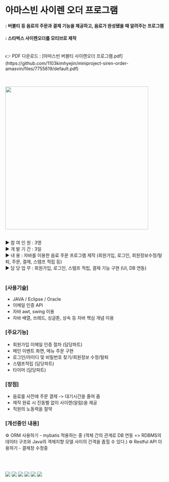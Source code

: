 # 아마스빈 사이렌 오더 프로그램

#### : 버블티 등 음료의 주문과 결제 기능을 제공하고, 음료가 완성됐을 때 알려주는 프로그램
#### : 스타벅스 사이렌오더를 모티브로 제작
<br>
👉 PDF 다운로드 : [아마스빈 버블티 사이렌오더 프로그램.pdf](https://github.com/1103kimhyejin/miniproject-siren-order-amasvin/files/7755619/default.pdf)
<br>
<br>
<br>
<p><img src="https://user-images.githubusercontent.com/84005648/146763008-b1a093a1-8d32-4b9d-92f6-54e11cad10d0.png" width="450" height="450"/></p>
<br>
▶ 참 여 인 원 : 3명<br>
▶ 개 발 기 간 : 3일<br>
▶ 내       용 : 자바를 이용한 음료 주문 프로그램 제작 (회원가입, 로그인, 회원정보수정/탈퇴, 주문, 결제, 스탬프 적립 등)<br>
▶ 담 당 업 무 : 회원가입, 로그인, 스탬프 적립, 결제 기능 구현 (UI, DB 연동)<br>
<br>

### [사용기술]
<ul>
<li>JAVA / Eclipse / Oracle</li>
<li>이메일 인증 API</li>
<li>자바 awt, swing 이용</li>
<li>자바 배열, 쓰레드, 싱글톤, 상속 등 자바 핵심 개념 이용</li>
</ul>

### [주요기능]
<ul>
<li>회원가입 이메일 인증 절차 (담당파트)</li>
<li>메인 이벤트 화면, 메뉴 주문 구현</li>
<li>로그인/아이디 및 비밀번호 찾기/회원정보 수정/탈퇴</li>
<li>스탬프적립 (담당파트)</li> 
<li>타이머 (담당파트)</li>
</ul>


### [장점]
<ul>
<li>음료를 사전에 주문 결제 -> 대기시간을 줄여 줌</li>
<li>제작 완료 시 진동벨 없이 사이렌(알림)을 제공</li>
<li>직원의 노동력을 절약</li>
</ul>


### [개선중인 내용]

⚙ ORM 사용하기 - mybatis 적용하는 중 (객체 간의 관계로 DB 연동 => RDBMS의 데이터 구조와 Java의 객체지향 모델 사이의 간격을 좁힐 수 있다.)</li>
⚙ Restful API 이용하기 - 결제창 수정중

<br>
<br>
<br>
<img src="https://user-images.githubusercontent.com/84005648/146762587-51744904-99a6-4bcb-94f3-db631a219864.png" />
<img src="https://user-images.githubusercontent.com/84005648/146761647-f05559c6-eee2-4177-8d2b-fd1228977bea.png" />
<img src="https://user-images.githubusercontent.com/84005648/146762337-7202f0e8-db41-47ac-a187-10e6282db26c.png" />
<img src="https://user-images.githubusercontent.com/84005648/146762447-51828cbf-69f7-431a-b513-d4c2d52c5165.png" />
<img src="https://user-images.githubusercontent.com/84005648/146762867-8eec8f73-a9a6-415c-8845-b38ec1be6714.png"/>
<img src="https://user-images.githubusercontent.com/84005648/146762752-d5c55cab-1efe-4fe5-b1c0-e2f63f467988.png"/>

